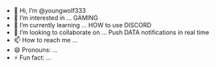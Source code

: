 - 👋 Hi, I’m @youngwolf333
- 👀 I’m interested in ... GAMING
- 🌱 I’m currently learning ... HOW to use DISCORD
- 💞️ I’m looking to collaborate on ... Push DATA notifications in real time
- 📫 How to reach me ...
- 😄 Pronouns: ...
- ⚡ Fun fact: ...

<!---
youngwolf333/youngwolf333 is a ✨ special ✨ repository because its `README.md` (this file) appears on your GitHub profile.
You can click the Preview link to take a look at your changes.
--->
